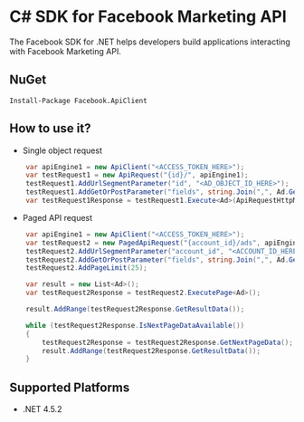 # C# SDK for Facebook Marketing API
The Facebook SDK for .NET helps developers build applications interacting with Facebook Marketing API.

## NuGet

    Install-Package Facebook.ApiClient

## How to use it?
* Single object request
```C#
	var apiEngine1 = new ApiClient("<ACCESS_TOKEN_HERE>");
	var testRequest1 = new ApiRequest("{id}/", apiEngine1);
	testRequest1.AddUrlSegmentParameter("id", "<AD_OBJECT_ID_HERE>");
	testRequest1.AddGetOrPostParameter("fields", string.Join(",", Ad.GetApiSelectors(true, false, false)));
	var testRequest1Response = testRequest1.Execute<Ad>(ApiRequestHttpMethod.GET);
```
* Paged API request
```C#
	var apiEngine1 = new ApiClient("<ACCESS_TOKEN_HERE>");
	var testRequest2 = new PagedApiRequest("{account_id}/ads", apiEngine1);
	testRequest2.AddUrlSegmentParameter("account_id", "<ACCOUNT_ID_HERE>");
	testRequest2.AddGetOrPostParameter("fields", string.Join(",", Ad.GetApiSelectors(true, true, true)));
	testRequest2.AddPageLimit(25);

	var result = new List<Ad>();
	var testRequest2Response = testRequest2.ExecutePage<Ad>();

	result.AddRange(testRequest2Response.GetResultData());

	while (testRequest2Response.IsNextPageDataAvailable())
	{
		testRequest2Response = testRequest2Response.GetNextPageData();
		result.AddRange(testRequest2Response.GetResultData());
	}
```	

## Supported Platforms
* .NET 4.5.2
